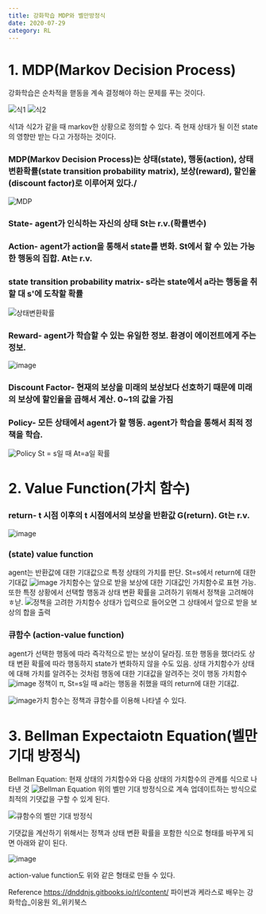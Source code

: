 ```yaml
---
title: 강화학습 MDP와 벨만방정식
date: 2020-07-29
category: RL
---
```


# 1. MDP(Markov Decision Process)
강화학습은 순차적을 핻동을 계속 결정해야 하는 문제를 푸는 것이다.

![식1](https://user-images.githubusercontent.com/49282663/88745419-f7b5da80-d184-11ea-8889-e7396805b724.png)
![식2](https://user-images.githubusercontent.com/49282663/88745443-0ac8aa80-d185-11ea-87e8-754dcca344f7.png)

식1과 식2가 같을 때 markov한 상황으로 정의할 수 있다. 즉 현재 상태가 될 이전 state의 영향만 받는 다고 가정하는 것이다.

### MDP(Markov Decision Process)는 상태(state), 행동(action), 상태변환확률(state transition probability matrix), 보상(reward), 할인율(discount factor)로 이루어져 있다./
![MDP](https://user-images.githubusercontent.com/49282663/88746113-b6262f00-d186-11ea-906b-2ae2fa33be1c.png)

### State- agent가 인식하는 자신의 상태 St는 r.v.(확률변수)

### Action- agent가 action을 통해서 state를 변화. St에서 할 수 있는 가능한 행동의 집합. At는 r.v.

### state transition probability matrix- s라는 state에서 a라는 행동을 취할 대 s'에 도착할 확률
![상태변환확률](https://user-images.githubusercontent.com/49282663/88746179-dd7cfc00-d186-11ea-8d53-87f4bc10d6d9.png)

### Reward- agent가 학습할 수 있는 유일한 정보. 환경이 에이전트에게 주는 정보.
![image](https://user-images.githubusercontent.com/49282663/88746499-ab1fce80-d187-11ea-9231-1730b94cc3b7.png)

### Discount Factor- 현재의 보상을 미래의 보상보다 선호하기 때문에 미래의 보상에 할인율을 곱해서 계산. 0~1의 값을 가짐

### Policy- 모든 상태에서 agent가 할 행동. agent가 학습을 통해서 최적 정책을 학습.
![Policy](https://user-images.githubusercontent.com/49282663/88746786-47e26c00-d188-11ea-9c39-9f063d798e3a.png)
St = s일 때 At=a일 확률



# 2. Value Function(가치 함수)

### return- t 시점 이후의 t 시점에서의 보상을 반환값 G(return). Gt는 r.v.
![image](https://user-images.githubusercontent.com/49282663/88747293-71e85e00-d189-11ea-9a6b-a1bec1082c1d.png)

### (state) value function
agent는 반환값에 대한 기대값으로 특정 상태의 가치를 판단. St=s에서 return에 대한 기대값
![image](https://user-images.githubusercontent.com/49282663/88747828-8bd67080-d18a-11ea-8f3d-30f6024f44e9.png)
가치함수는 앞으로 받을 보상에 대한 기대값인 가치함수로 표현 가능. 또한 특정 상황에서 선택할 행동과 상태 변환 확률을 고려하기 위해서 정책을 고려해야 ㅎ낟.
![정책을 고려한 가치함수](https://user-images.githubusercontent.com/49282663/88748066-1919c500-d18b-11ea-8206-876406c9df6d.png)
상태가 입력으로 들어오면 그 상태에서 앞으로 받을 보상의 합을 출력

### 큐함수 (action-value function)
agent가 선택한 행동에 따라 즉각적으로 받는 보상이 달라짐. 또한 행동을 했더라도 상태 변환 확률에 따라 행동하지 state가 변화하지 않을 수도 있음.
상태 가치함수가 상태에 대해 가치를 알려주는 것처럼 행동에 대한 기대값을 알려주는 것이 행동 가치함수
![image](https://user-images.githubusercontent.com/49282663/88748587-5894e100-d18c-11ea-8531-ace443673b23.png)
정책이 π, St=s일 때 a라는 행동을 취했을 때의 return에 대한 기대값.

![image](https://user-images.githubusercontent.com/49282663/88756738-5be59800-d19f-11ea-9535-b3646920f278.png)가치 함수는 정책과 큐함수를 이용해 나타낼 수 있다.


# 3. Bellman Expectaiotn Equation(벨만 기대 방정식)
Bellman Equation: 현재 상태의 가치함수와 다음 상태의 가치함수의 관계를 식으로 나타낸 것
![Bellman Equation](https://user-images.githubusercontent.com/49282663/88756021-64d56a00-d19d-11ea-984c-321ace951229.png)
위의 벨만 기대 방정식으로 계속 업데이트하는 방식으로 최적의 기댓값을 구할 수 있게 된다.

![큐함수의 벨만 기대 방정식](https://user-images.githubusercontent.com/49282663/88756029-69018780-d19d-11ea-81ce-34878f0cdc8a.png)

기댓값을 계산하기 위해서는 정책과 상태 변환 확률을 포함한 식으로 형태를 바꾸게 되면 아래와 같이 된다.

![image](https://user-images.githubusercontent.com/49282663/88757190-6fddc980-d1a0-11ea-94ae-0d3731f6fd0a.png)
 
action-value function도 위와 같은 형태로 만들 수 있다.



Reference
https://dnddnjs.gitbooks.io/rl/content/
파이썬과 케라스로 배우는 강화학습_이웅원 외_위키북스

